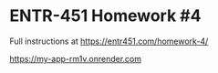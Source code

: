 # ENTR-451 Homework #4

Full instructions at https://entr451.com/homework-4/

https://my-app-rm1v.onrender.com